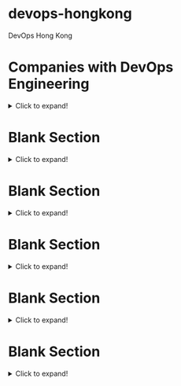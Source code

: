 # devops-hongkong
DevOps Hong Kong

<a name="companies-devops"></a>
# Companies with DevOps Engineering
<details>
<summary>Click to expand!</summary>
Companies that have advertised DevOps roles e.g. LinkedIn, JobsDB, ATS Sites
1. [Link Title](https://linkurl.com/)
1. [Link Title](https://linkurl.com/)
</details>

<a name="blank-section"></a>
# Blank Section
<details>
<summary>Click to expand!</summary>

1. [Link Title](https://linkurl.com/)
1. [Link Title](https://linkurl.com/)
1. [Link Title](https://linkurl.com/)
1. [Link Title](https://linkurl.com/)
1. [Link Title](https://linkurl.com/)
1. [Link Title](https://linkurl.com/)
1. [Link Title](https://linkurl.com/)
1. [Link Title](https://linkurl.com/)
1. [Link Title](https://linkurl.com/)
1. [Link Title](https://linkurl.com/)
1. [Link Title](https://linkurl.com/)
1. [Link Title](https://linkurl.com/)
1. [Link Title](https://linkurl.com/)
</details>

<a name="blank-section"></a>
# Blank Section
<details>
<summary>Click to expand!</summary>

1. [Link Title](https://linkurl.com/)
1. [Link Title](https://linkurl.com/)
1. [Link Title](https://linkurl.com/)
1. [Link Title](https://linkurl.com/)
1. [Link Title](https://linkurl.com/)
1. [Link Title](https://linkurl.com/)
1. [Link Title](https://linkurl.com/)
1. [Link Title](https://linkurl.com/)
1. [Link Title](https://linkurl.com/)
1. [Link Title](https://linkurl.com/)
1. [Link Title](https://linkurl.com/)
1. [Link Title](https://linkurl.com/)
1. [Link Title](https://linkurl.com/)
</details>

<a name="blank-section"></a>
# Blank Section
<details>
<summary>Click to expand!</summary>

1. [Link Title](https://linkurl.com/)
1. [Link Title](https://linkurl.com/)
1. [Link Title](https://linkurl.com/)
1. [Link Title](https://linkurl.com/)
1. [Link Title](https://linkurl.com/)
1. [Link Title](https://linkurl.com/)
1. [Link Title](https://linkurl.com/)
1. [Link Title](https://linkurl.com/)
1. [Link Title](https://linkurl.com/)
1. [Link Title](https://linkurl.com/)
1. [Link Title](https://linkurl.com/)
1. [Link Title](https://linkurl.com/)
1. [Link Title](https://linkurl.com/)
</details>

<a name="blank-section"></a>
# Blank Section
<details>
<summary>Click to expand!</summary>

1. [Link Title](https://linkurl.com/)
1. [Link Title](https://linkurl.com/)
1. [Link Title](https://linkurl.com/)
1. [Link Title](https://linkurl.com/)
1. [Link Title](https://linkurl.com/)
1. [Link Title](https://linkurl.com/)
1. [Link Title](https://linkurl.com/)
1. [Link Title](https://linkurl.com/)
1. [Link Title](https://linkurl.com/)
1. [Link Title](https://linkurl.com/)
1. [Link Title](https://linkurl.com/)
1. [Link Title](https://linkurl.com/)
1. [Link Title](https://linkurl.com/)
</details>

<a name="blank-section"></a>
# Blank Section
<details>
<summary>Click to expand!</summary>

1. [Link Title](https://linkurl.com/)
1. [Link Title](https://linkurl.com/)
1. [Link Title](https://linkurl.com/)
1. [Link Title](https://linkurl.com/)
1. [Link Title](https://linkurl.com/)
1. [Link Title](https://linkurl.com/)
1. [Link Title](https://linkurl.com/)
1. [Link Title](https://linkurl.com/)
1. [Link Title](https://linkurl.com/)
1. [Link Title](https://linkurl.com/)
1. [Link Title](https://linkurl.com/)
1. [Link Title](https://linkurl.com/)
1. [Link Title](https://linkurl.com/)
</details>
